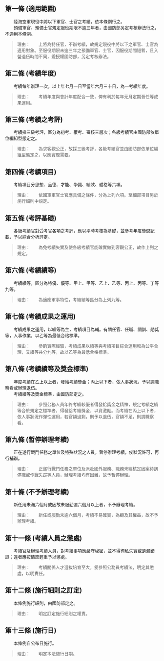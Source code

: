 第一條 (適用範圍)
-----------------
　　陸海空軍現役中將以下軍官、士官之考績，依本條例行之。  
　　預備軍官、預備士官規定服役期限不逾三年者，由國防部另定考核辦法行之，不適用本條例。  
> 理由：　　上將為特任官，不辦考績，故規定現役中將以下之軍官、士官為適用對象。至服役期限未逾三年之預備軍官、士官，因服役期間短暫，且入營退伍時間不同，爰授權國防部，另定考核辦法。



第二條 (考績年度)
-----------------
　　考績每年辦理一次，以上年七月一日至當年六月三十日，為一考績年度。  
> 理由：　　考績年度與會計年度配合一致，俾有利於每年元月定期晉任等成果運用。



第三條 (考績之考評)
-------------------
　　考績採三級考評，區分為初考、覆考、審核三層次；各級考績官由國防部依單位編組型態定之。  
> 理由：　　為求客觀公正，故採三級考評，各級考績官並由國防部依單位編組型態定之，以應實際需要。



第四條 (考績項目)
-----------------
　　考績項目分思想、品德、才能、學識、績效、體格等六項。  
> 理由：　　依國軍軍官士官應具備之條件，分為上列六項。至細部項目另於施行細則中規定。



第五條 (考評基礎)
-----------------
　　各級考績官對受考官各項之考評，應以平時考核為基礎，並參考年度獎懲記載，予以綜合分析評定。  
> 理由：　　為免考績失實及使各級考績官能確實做到客觀公正，故作上列之規定。



第六條 (考績績等)
-----------------
　　考績績等，區分為特優、優等、甲上、甲等、乙上、乙等、丙上、丙等、丁等九等。  
> 理由：　　為適應軍事特性，考績績等區分為上列九等。



第七條 (考績成果之運用)
-----------------------
　　考績成果之運用，以績等為主，考績項目為輔。有關任官、任職、調訓、勛獎等，人事作業，以乙等為最低合格標準。  
> 理由：　　參酌實際經驗，考績成果以績等與考績項目綜合運用較為公平合理，又績等共分九等，故以乙等為最低合格標準。



第八條 (考績績等及獎金標準)
---------------------------
　　年度考績在乙上以上者，發給考績獎金；丙上以下者，依人事狀況，予以調職察看或辦理退伍。  
　　考績績等及獎金標準，由國防部定之。  
> 理由：　　參照公務人員年終考績較優者得發給獎金之精神，規定考績之績等合於規定之標準者，得發給考績獎金，以資激勵。而考績在丙上以下者，依人事狀況作彈性運用，若官額過剩，則予以退伍，官額不足，則調職察看。



第九條 (暫停辦理考績)
---------------------
　　正在遂行戰鬥任務之單位及特殊狀況之人員，暫停辦理考績，俟狀況許可，再行補辦。  
> 理由：　　正遂行戰鬥任務之單位及派赴國外服務、職務未經核定因案待訊停職或作戰失踪等人員，辦理考績均有困難，故予暫停辦理。



第十條 (不予辦理考績)
---------------------
　　新任用未滿六個月或因故未服勤逾六個月以上者，不予辦理考績。  
> 理由：　　新任或服勤未逾六個月，考績不易確實，為顧及其權益，故不予辦理考績。



第十一條 (考績人員之懲處)
-------------------------
　　考績官及辦理考績人員，對考績事項應嚴守秘密，並不得徇私失實或遺漏錯誤；違者應按情節輕重予以懲處。  
> 理由：　　考績關係人才選拔培育至大，爰參照公務員考績法，明定其懲處，以明責任。



第十二條 (施行細則之訂定)
-------------------------
　　本條例施行細則，由國防部定之。  
> 理由：　　明定訂定施行細則之權責。



第十三條 (施行日)
-----------------
　　本條例自公布日施行。  
> 理由：　　明定本法施行日期。
